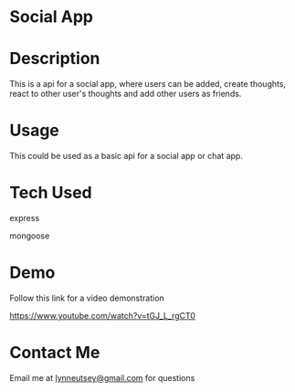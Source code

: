 # Social App


# Description

This is a api for a social app, where users can be added, create thoughts, react to other user's thoughts and add other users as friends.


# Usage

This could be used as a basic api for a social app or chat app.


# Tech Used

express


mongoose


# Demo

Follow this link for a video demonstration


https://www.youtube.com/watch?v=tGJ_L_rgCT0


# Contact Me

Email me at lynneutsey@gmail.com for questions 